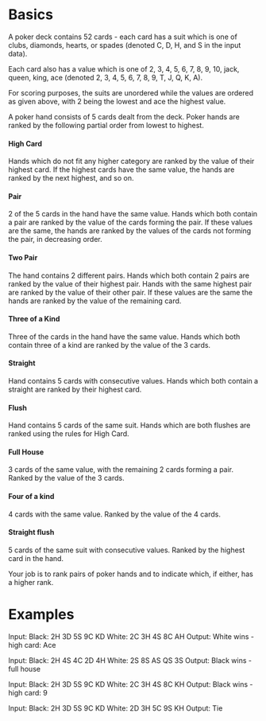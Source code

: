 # Basics
A poker deck contains 52 cards - each card has a suit which is one of clubs, diamonds, hearts, or spades (denoted C, D, H, and S in the input data).

Each card also has a value which is one of 2, 3, 4, 5, 6, 7, 8, 9, 10, jack, queen, king, ace (denoted 2, 3, 4, 5, 6, 7, 8, 9, T, J, Q, K, A).

For scoring purposes, the suits are unordered while the values are ordered as given above, with 2 being the lowest and ace the highest value.

A poker hand consists of 5 cards dealt from the deck. Poker hands are ranked by the following partial order from lowest to highest.

#### High Card
Hands which do not fit any higher category are ranked by the value of their highest card. If the highest cards have the same value, the hands are ranked by the next highest, and so on.

#### Pair
2 of the 5 cards in the hand have the same value. Hands which both contain a pair are ranked by the value of the cards forming the pair. If these values are the same, the hands are ranked by the values of the cards not forming the pair, in decreasing order.

#### Two Pair
The hand contains 2 different pairs. Hands which both contain 2 pairs are ranked by the value of their highest pair. Hands with the same highest pair are ranked by the value of their other pair. If these values are the same the hands are ranked by the value of the remaining card.

#### Three of a Kind
Three of the cards in the hand have the same value. Hands which both contain three of a kind are ranked by the value of the 3 cards.

#### Straight
Hand contains 5 cards with consecutive values. Hands which both contain a straight are ranked by their highest card. 

#### Flush
Hand contains 5 cards of the same suit. Hands which are both flushes are ranked using the rules for High Card.

#### Full House
3 cards of the same value, with the remaining 2 cards forming a pair. Ranked by the value of the 3 cards.

#### Four of a kind
4 cards with the same value. Ranked by the value of the 4 cards.

#### Straight flush
5 cards of the same suit with consecutive values. Ranked by the highest card in the hand.

Your job is to rank pairs of poker hands and to indicate which, if either, has a higher rank.

# Examples
Input: Black: 2H 3D 5S 9C KD White: 2C 3H 4S 8C AH
Output: White wins - high card: Ace 

Input: Black: 2H 4S 4C 2D 4H White: 2S 8S AS QS 3S
Output: Black wins - full house

Input: Black: 2H 3D 5S 9C KD White: 2C 3H 4S 8C KH
Output: Black wins - high card: 9

Input: Black: 2H 3D 5S 9C KD White: 2D 3H 5C 9S KH
Output: Tie